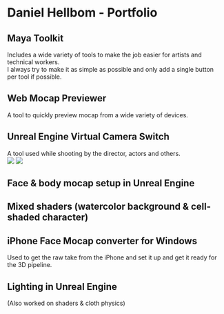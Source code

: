 # Daniel Hellbom - Portfolio

## Maya Toolkit
Includes a wide variety of tools to make the job easier for artists and technical workers. <br />
I always try to make it as simple as possible and only add a single button per tool if possible. <br />

## Web Mocap Previewer 
A tool to quickly preview mocap from a wide variety of devices. <br />

## Unreal Engine Virtual Camera Switch 
A tool used while shooting by the director, actors and others. <br />
![](gifs/VMS_CreateCameras.gif)
![](gifs/VMS_Teleport.gif)

## Face & body mocap setup in Unreal Engine 

## Mixed shaders (watercolor background & cell-shaded character) 

## iPhone Face Mocap converter for Windows
Used to get the raw take from the iPhone and set it up and get it ready for the 3D pipeline.  <br />

## Lighting in Unreal Engine
(Also worked on shaders & cloth physics) 
